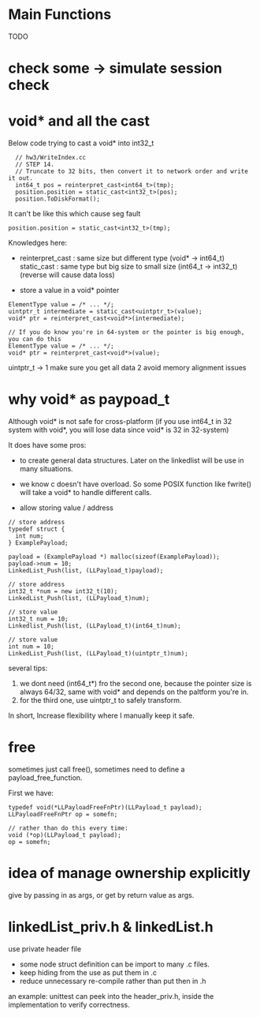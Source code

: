 # Main Functions
TODO

# check some -> simulate session check

# void* and all the cast
Below code trying to cast a void* into int32_t
```
  // hw3/WriteIndex.cc
  // STEP 14.
  // Truncate to 32 bits, then convert it to network order and write it out.
  int64_t pos = reinterpret_cast<int64_t>(tmp);
  position.position = static_cast<int32_t>(pos);
  position.ToDiskFormat();
```

It can't be like this which cause seg fault
```
position.position = static_cast<int32_t>(tmp);
```
Knowledges here:

-  reinterpret_cast : same size but different type (void* -> int64_t)
   static_cast : same type but big size to small size (int64_t -> int32_t) (reverse will cause data loss)

- store a value in a void* pointer
```
ElementType value = /* ... */;
uintptr_t intermediate = static_cast<uintptr_t>(value);
void* ptr = reinterpret_cast<void*>(intermediate);

// If you do know you're in 64-system or the pointer is big enough, you can do this
ElementType value = /* ... */;
void* ptr = reinterpret_cast<void*>(value);
```
uintptr_t -> 1 make sure you get all data 2 avoid memory alignment issues


# why void* as paypoad_t

Although void* is not safe for cross-platform (if you use int64_t in 32 system with void*, you will lose data since void* is 32 in 32-system)

It does have some pros:

- to create general data structures. Later on the linkedlist will be use in many situations.

- we know c doesn't have overload. So some POSIX function like fwrite() will take a void* to handle different calls.

- allow storing value / address
```
// store address
typedef struct {
  int num;
} ExamplePayload;

payload = (ExamplePayload *) malloc(sizeof(ExamplePayload));
payload->num = 10;
LinkedList_Push(list, (LLPayload_t)payload);

// store address
int32_t *num = new int32_t(10);
LinkedList_Push(list, (LLPayload_t)num);

// store value
int32_t num = 10;
Linkedlist_Push(list, (LLPayload_t)(int64_t)num);

// store value
int num = 10;
LinkedList_Push(list, (LLPayload_t)(uintptr_t)num);
```
several tips:

1) we dont need (int64_t*) fro the second one, because the pointer size is always 64/32, same with void* and depends on the paltform you're in.
2) for the third one, use uintptr_t to safely transform.

In short, Increase flexibility where I manually keep it safe.


# free

sometimes just call free(), sometimes need to define a payload_free_function.

First we have:
```
typedef void(*LLPayloadFreeFnPtr)(LLPayload_t payload);
LLPayloadFreeFnPtr op = somefn;

// rather than do this every time:
void (*op)(LLPayload_t payload);
op = somefn;
```

# idea of manage ownership explicitly

give by passing in as args, or get by return value as args.

# linkedList_priv.h & linkedList.h

use private header file

- some node struct definition can be import to many .c files.
- keep hiding from the use as put them in .c
- reduce unnecessary re-compile rather than put then in .h

an example: unittest can peek into the header_priv.h, inside the implementation to verify correctness.
